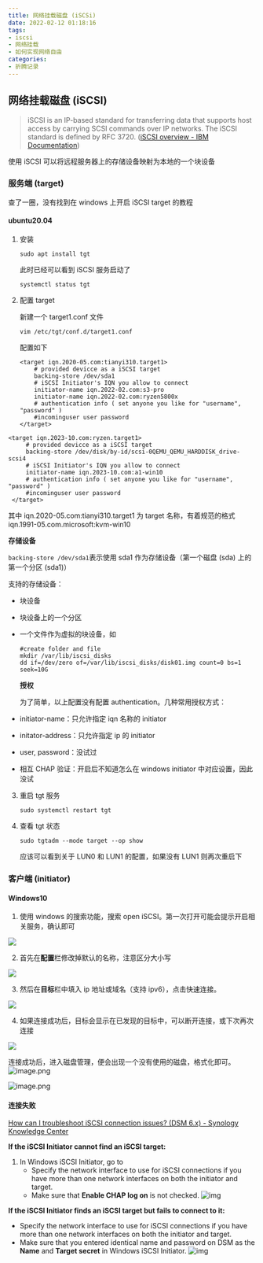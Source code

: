 ```yaml
---
title: 网络挂载磁盘 (iSCSi)
date: 2022-02-12 01:18:16
tags:
- iscsi
- 网络挂载
- 如何实现网络自由
categories:
- 折腾记录
---
```


## 网络挂载磁盘 (iSCSI)

> iSCSI is an IP-based standard for transferring data that supports host access by carrying SCSI commands over IP networks. The iSCSI standard is defined by RFC 3720. ([iSCSI overview - IBM Documentation](https://www.ibm.com/docs/en/spectrumvirtualsoftw/8.2.x?topic=planning-iscsi-overview))

使用 iSCSI 可以将远程服务器上的存储设备映射为本地的一个块设备

<!-- more -->

### 服务端 (target)

查了一圈，没有找到在 windows 上开启 iSCSI target 的教程

#### ubuntu20.04

1. 安装

   ```
   sudo apt install tgt
   ```

   此时已经可以看到 iSCSI 服务启动了

   ```
   systemctl status tgt
   ```

2. 配置 target

   新建一个 target1.conf 文件

   ```
   vim /etc/tgt/conf.d/target1.conf
   ```

   配置如下

   ```
   <target iqn.2020-05.com:tianyi310.target1>
       # provided devicce as a iSCSI target
       backing-store /dev/sda1
       # iSCSI Initiator's IQN you allow to connect
       initiator-name iqn.2022-02.com:s3-pro
       initiator-name iqn.2022-02.com:ryzen5800x
       # authentication info ( set anyone you like for "username", "password" )
       #incominguser user password
   </target>
   ```

```
<target iqn.2023-10.com:ryzen.target1>
     # provided devicce as a iSCSI target
     backing-store /dev/disk/by-id/scsi-0QEMU_QEMU_HARDDISK_drive-scsi4
     # iSCSI Initiator's IQN you allow to connect
     initiator-name iqn.2023-10.com:a1-win10
     # authentication info ( set anyone you like for "username", "password" )
     #incominguser user password
 </target>
```

   其中 iqn.2020-05.com:tianyi310.target1 为 target 名称，有着规范的格式
iqn.1991-05.com.microsoft:kvm-win10

   **存储设备**

   `backing-store /dev/sda1`表示使用 sda1 作为存储设备（第一个磁盘 (sda) 上的第一个分区 (sda1)）

   支持的存储设备：

- 块设备

- 块设备上的一个分区

- 一个文件作为虚拟的块设备，如

     ```
     #create folder and file
     mkdir /var/lib/iscsi_disks
     dd if=/dev/zero of=/var/lib/iscsi_disks/disk01.img count=0 bs=1 seek=10G
     ```

   **授权**

   为了简单，以上配置没有配置 authentication。几种常用授权方式：

- initiator-name：只允许指定 iqn 名称的 initiator
- initator-address：只允许指定 ip 的 initiator
- user, password：没试过
- 相互 CHAP 验证：开启后不知道怎么在 windows initiator 中对应设置，因此没试

3. 重启 tgt 服务

   ```
   sudo systemctl restart tgt
   ```

4. 查看 tgt 状态

   ```
   sudo tgtadm --mode target --op show
   ```

   应该可以看到关于 LUN0 和 LUN1 的配置，如果没有 LUN1 则再次重启下

### 客户端 (initiator)

#### Windows10

1. 使用 windows 的搜索功能，搜索 open iSCSI。第一次打开可能会提示开启相关服务，确认即可

![](https://raw.githubusercontent.com/TheRainstorm/.image-bed/main/picgo/image-20220212143024057.png)

2. 首先在**配置**栏修改掉默认的名称，注意区分大小写

![](https://raw.githubusercontent.com/TheRainstorm/.image-bed/main/picgo/image-20220212143556650.png)

3. 然后在**目标**栏中填入 ip 地址或域名（支持 ipv6），点击快速连接。

![](https://raw.githubusercontent.com/TheRainstorm/.image-bed/main/picgo/image-20220212144228480.png)

   4. 如果连接成功后，目标会显示在已发现的目标中，可以断开连接，或下次再次连接

![](https://raw.githubusercontent.com/TheRainstorm/.image-bed/main/picgo/image-20220212144650993.png)

连接成功后，进入磁盘管理，便会出现一个没有使用的磁盘，格式化即可。
![image.png](https://raw.githubusercontent.com/TheRainstorm/.image-bed/main/20231002011350.png)

![image.png](https://raw.githubusercontent.com/TheRainstorm/.image-bed/main/20231002011424.png)

#### 连接失败

[How can I troubleshoot iSCSI connection issues? (DSM 6.x) - Synology Knowledge Center](https://kb.synology.com/en-us/DSM/tutorial/How_can_I_troubleshoot_iSCSI_connection_issues)

**If the iSCSI Initiator cannot find an iSCSI target:**

1. In Windows iSCSI Initiator, go to
   - Specify the network interface to use for iSCSI connections if you have more than one network interfaces on both the initiator and target.
   - Make sure that **Enable CHAP log on** is not checked.
     ![img](https://kb.synology.com/_images/faq_images/iSCSI_troubleshoot_2.png)

**If the iSCSI Initiator finds an iSCSI target but fails to connect to it:**

- Specify the network interface to use for iSCSI connections if you have more than one network interfaces on both the initiator and target.
- Make sure that you entered identical name and password on DSM as the **Name** and **Target secret** in Windows iSCSI Initiator.
  ![img](https://kb.synology.com/_images/faq_images/iSCSI_troubleshoot_1.png)
